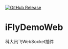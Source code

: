 [![GitHub Release](https://img.shields.io/github/v/release/eonelv/iFlyDemoWeb)](https://github.com/eonelv/uebuildtool/releases)
# iFlyDemoWeb
科大讯飞WebSocket插件
